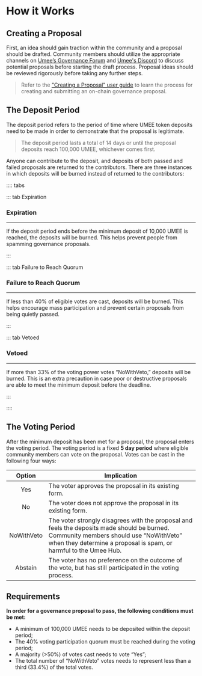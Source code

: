 # How it Works

## Creating a Proposal

First, an idea should gain traction within the community and a proposal should be drafted. Community members should utilize the appropriate channels on [Umee’s Governance Forum](https://gov.umee.cc/) and [Umee's Discord](https://discord.gg/umee) to discuss potential proposals before starting the draft process. Proposal ideas should be reviewed rigorously before taking any further steps. 

> Refer to the ["Creating a Proposal" user guide](/users/governance/creating-proposal) to learn the process for creating and submitting an on-chain governance proposal.

## The Deposit Period

The deposit period refers to the period of time where UMEE token deposits need to be made in order to demonstrate that the proposal is legitimate.

> The deposit period lasts a total of 14 days or until the proposal deposits reach 100,000 UMEE, whichever comes first.

Anyone can contribute to the deposit, and deposits of both passed and failed proposals are returned to the contributors. There are three instances in which deposits will be burned instead of returned to the contributors:

:::: tabs

::: tab Expiration

### Expiration 

****

If the deposit period ends before the minimum deposit of 10,000 UMEE is reached, the deposits will be burned. This helps prevent people from spamming governance proposals.

:::

::: tab Failure to Reach Quorum

### Failure to Reach Quorum

****

If less than 40% of eligible votes are cast, deposits will be burned. This helps encourage mass participation and prevent certain proposals from being quietly passed.

:::

::: tab Vetoed

### Vetoed

****

If more than 33% of the voting power votes “NoWithVeto,” deposits will be burned. This is an extra precaution in case poor or destructive proposals are able to meet the minimum deposit before the deadline.

:::

::::

## The Voting Period

After the minimum deposit has been met for a proposal, the proposal enters the voting period. The voting period is a fixed **5 day period** where eligible community members can vote on the proposal. Votes can be cast in the following four ways:

| Option |  Implication  |
|:--------:| -------------------------------------------------- |
|   Yes   | The voter approves the proposal in its existing form. |
|    No   | The voter does not approve the proposal in its existing form.|
|NoWithVeto| The voter strongly disagrees with the proposal and feels the deposits made should be burned. Community members should use “NoWithVeto” when they determine a proposal is spam, or harmful to the Umee Hub.|
| Abstain | The voter has no preference on the outcome of the vote, but has still participated in the voting process.|

## Requirements

**In order for a governance proposal to pass, the following conditions must be met:**

- A minimum of 100,000 UMEE needs to be deposited within the deposit period;
- The 40% voting participation quorum must be reached during the voting period;
- A majority (>50%) of votes cast needs to vote “Yes”;
- The total number of “NoWithVeto” votes needs to represent less than a third (33.4%) of the total votes.